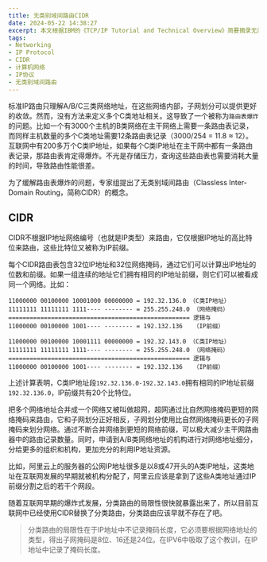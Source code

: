 ```yaml
---
title: 无类别域间路由CIDR
date: 2024-05-22 14:38:27
excerpt: 本文根据IBM的《TCP/IP Tutorial and Technical Overview》简要摘录无类别域间路由（CIDR）相关知识
tags:
- Networking
- IP Protocol
- CIDR
- 计算机网络
- IP协议
- 无类别域间路由
---
```


标准IP路由只理解A/B/C三类网络地址，在这些网络内部，子网划分可以提供更好的收敛。然而，没有方法来定义多个C类地址相关。这导致了一个被称为`路由表爆炸`的问题。比如一个有3000个主机的B类网络在主干网络上需要一条路由表记录，而同样主机数量的多个C类地址需要12条路由表记录（3000/254 = 11.8 ≈ 12）。互联网中有200多万个C类IP地址，如果每个C类IP地址在主干网中都有一条路由表记录，那路由表肯定得爆炸。不光是存储压力，查询这些路由表也需要消耗大量的时间，导致路由性能很差。

为了缓解路由表爆炸的问题，专家组提出了无类别域间路由（Classless Inter-Domain Routing，简称CIDR）的概念。

## CIDR

CIDR不根据IP地址网络编号（也就是IP类型）来路由，它仅根据IP地址的高比特位来路由，这些比特位又被称为IP前缀。

每个CIDR路由表包含32位IP地址和32位网络掩码，通过它们可以计算出IP地址的位数和前缀。如果一组连续的地址它们拥有相同的IP地址前缀，则它们可以被看成同一个网络。比如：

```
11000000 00100000 10001000 00000000 = 192.32.136.0 （C类IP地址）
11111111 11111111 1111---- -------- = 255.255.248.0 （网络掩码）
=================================================== 逻辑与
11000000 00100000 1001---- -------- = 192.132.136   （IP前缀）

11000000 00100000 10001111 00000000 = 192.32.143.0 （C类IP地址）
11111111 11111111 1111---- -------- = 255.255.248.0 （网络掩码）
=================================================== 逻辑与
11000000 00100000 1001---- -------- = 192.132.136   （IP前缀）
```

上述计算表明，C类IP地址段`192.32.136.0-192.32.143.0`拥有相同的IP地址前缀`192.32.136.0`，IP前缀共有20个比特位。

把多个网络地址合并成一个网络又被叫做超网，超网通过比自然网络掩码更短的网络掩码来路由，它和子网划分正好相反，子网划分使用比自然网络掩码更长的子网掩码来划分网络。通过不断合并网络到更短的网络前缀，可以极大减少主干网路由器中的路由记录数量。同时，申请到A/B类网络地址的机构进行对网络地址细分，分给更多的组织和机构，更加充分的利用IP地址资源。

比如，阿里云上的服务器的公网IP地址很多是以8或47开头的A类IP地址，这类地址在互联网发展的早期就被机构分配了，阿里云应该是拿到了这些A类地址通过IP前缀分割之后的若干个网段。

随着互联网早期的爆炸式发展，分类路由的局限性很快就暴露出来了，所以目前互联网中已经使用CIDR替换了分类路由，分类路由应该早就不存在了吧。

> 分类路由的局限性在于IP地址中不记录掩码长度，它必须要根据网络地址的类型，得出子网掩码是8位、16还是24位。在IPV6中吸取了这个教训，在IP地址中记录了掩码长度。
